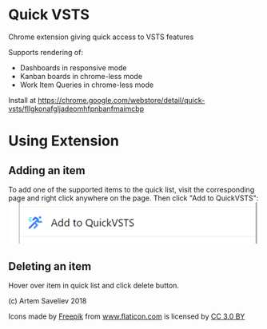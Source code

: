 # Quick VSTS

Chrome extension giving quick access to VSTS features

Supports rendering of:
* Dashboards in responsive mode
* Kanban boards in chrome-less mode
* Work Item Queries in chrome-less mode

Install at https://chrome.google.com/webstore/detail/quick-vsts/fllgkonafgljadeomhfpnbanfmaimcbp

# Using Extension
## Adding an item
To add one of the supported items to the quick list, visit the corresponding page and right click anywhere on the page. Then click "Add to QuickVSTS":
![add link](add.png)

## Deleting an item
Hover over item in quick list and click delete button.



(c) Artem Saveliev 2018

Icons made by <a href="http://www.freepik.com" title="Freepik">Freepik</a> from <a href="https://www.flaticon.com/" title="Flaticon">www.flaticon.com</a> is licensed by <a href="http://creativecommons.org/licenses/by/3.0/" title="Creative Commons BY 3.0" target="_blank">CC 3.0 BY</a>